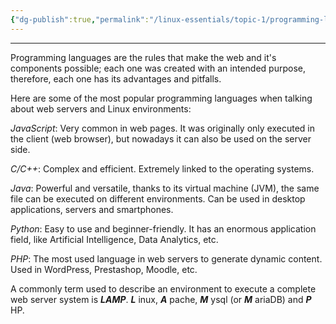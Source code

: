 ```yaml
---
{"dg-publish":true,"permalink":"/linux-essentials/topic-1/programming-languages/"}
---
```


---
Programming languages are the rules that make the web and it's components possible; each one was created with an intended purpose, therefore, each one has its advantages and pitfalls.  

Here are some of the most popular programming languages when talking about web servers and Linux environments:

_JavaScript_: Very common in web pages. It was originally only executed in the client (web browser), but nowadays it can also be used on the server side.

_C/C++_: Complex and efficient. Extremely linked to the operating systems.

_Java_: Powerful and versatile, thanks to its virtual machine (JVM), the same file can be executed on different environments. Can be used in desktop applications, servers and smartphones.

_Python_: Easy to use and beginner-friendly. It has an enormous application field, like Artificial Intelligence, Data Analytics, etc.

_PHP_: The most used language in web servers to generate dynamic content. Used in WordPress, Prestashop, Moodle, etc.

A commonly term used to describe an environment to execute a complete web server system is ___LAMP___.
___L___ inux, ___A___ pache, ___M___ ysql (or ___M___ ariaDB) and ___P___ HP.
